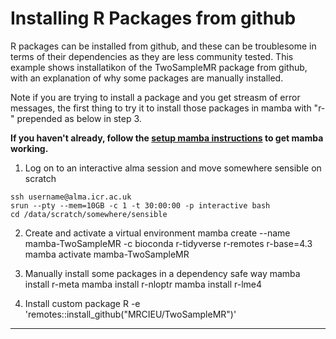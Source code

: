 # Installing R Packages from github

R packages can be installed from github, and these can be troublesome in terms of their dependencies as they are less community tested.
This example shows installatikon of the TwoSampleMR package from github, with an explanation of why some packages are manually installed.  

Note if you are trying to install a package and you get streasm of error messages, the first 
thing to try it to install those packages in mamba with "r-" prepended as below in step 3.

**If you haven't already, follow the [setup mamba instructions](mamba-first.md) to get mamba working.**

1. Log on to an interactive alma session and move somewhere sensible on scratch
```
ssh username@alma.icr.ac.uk
srun --pty --mem=10GB -c 1 -t 30:00:00 -p interactive bash
cd /data/scratch/somewhere/sensible
```

2. Create and activate a virtual environment
mamba create --name mamba-TwoSampleMR -c bioconda r-tidyverse r-remotes r-base=4.3
mamba activate mamba-TwoSampleMR

3. Manually install some packages in a dependency safe way
mamba install r-meta
mamba install r-nloptr
mamba install r-lme4

4. Install custom package
R -e 'remotes::install_github("MRCIEU/TwoSampleMR")'

---  